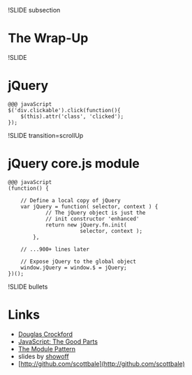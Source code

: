 !SLIDE subsection

# The Wrap-Up #

!SLIDE

# jQuery #

    @@@ javaScript
    $('div.clickable').click(function(){
        $(this).attr('class', 'clicked');
    });

!SLIDE transition=scrollUp

# jQuery core.js module #

    @@@ javaScript
    (function() {

        // Define a local copy of jQuery
        var jQuery = function( selector, context ) {
                // The jQuery object is just the
                // init constructor 'enhanced'
                return new jQuery.fn.init(
                           selector, context );
            },

        // ...900+ lines later

        // Expose jQuery to the global object
        window.jQuery = window.$ = jQuery;
    })();

!SLIDE bullets

# Links #

* [Douglas Crockford](http://www.crockford.com/)
* [JavaScript: The Good Parts](http://www.amazon.com/exec/obidos/ASIN/0596517742)
* [The Module Pattern](http://www.adequatelygood.com/2010/3/JavaScript-Module-Pattern-In-Depth)
* slides by [showoff](http://github.com/schacon/showoff)
* [http://github.com/scottbale](http://github.com/scottbale)


